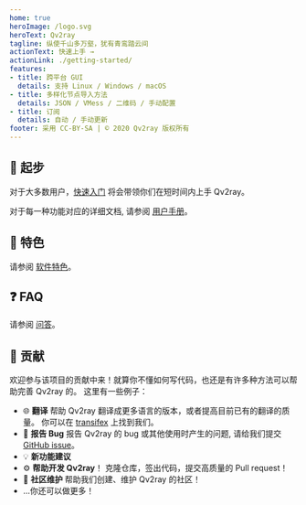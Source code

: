 ```yaml
---
home: true
heroImage: /logo.svg
heroText: Qv2ray
tagline: 纵使千山多万壑，犹有青鸾踏云间
actionText: 快速上手 →
actionLink: ./getting-started/
features:
- title: 跨平台 GUI
  details: 支持 Linux / Windows / macOS
- title: 多样化节点导入方法
  details: JSON / VMess / 二维码 / 手动配置
- title: 订阅
  details: 自动 / 手动更新
footer: 采用 CC-BY-SA | © 2020 Qv2ray 版权所有
---
```


## 🚀 起步

对于大多数用户，[快速入门](getting-started/README.md) 将会带领你们在短时间内上手 Qv2ray。

对于每一种功能对应的详细文档, 请参阅 [用户手册](manual/README.md)。

## 📃 特色

请参阅 [软件特色](features.md)。

## ❓ FAQ

请参阅 [问答](faq/README.md)。

## 👷 贡献

欢迎参与该项目的贡献中来！就算你不懂如何写代码，也还是有许多种方法可以帮助完善 Qv2ray 的。 这里有一些例子：

- 🌐 **翻译** 帮助 Qv2ray 翻译成更多语言的版本，或者提高目前已有的翻译的质量。 你可以在 [transifex](https://www.transifex.com/qv2ray/qv2ray/) 上找到我们。
- 🐛 **报告 Bug** 报告 Qv2ray 的 bug 或其他使用时产生的问题, 请给我们提交 [GitHub issue](https://github.com/Qv2ray/Qv2ray/issues)。
- 💡 **新功能建议**
- ⚙️ **帮助开发 Qv2ray**！ 克隆仓库，签出代码，提交高质量的 Pull request！
- 📆  **社区维护** 帮助我们创建、维护 Qv2ray 的社区！
- ...你还可以做更多！
